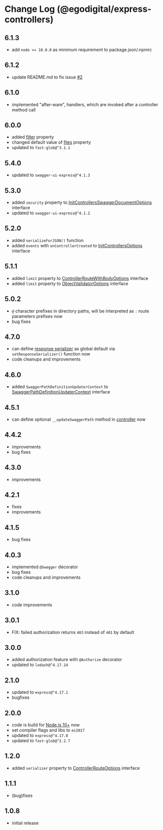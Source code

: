 # Change Log (@egodigital/express-controllers)

## 6.1.3

* add `node >= 10.0.0` as minimum requirement to package.json/.npmrc

## 6.1.2

* update README.md to fix issue [#2](https://github.com/egodigital/express-controllers/issues/2)

## 6.1.0

* implemented "after-ware", handlers, which are invoked after a controller method call

## 6.0.0

* added [filter](https://egodigital.github.io/express-controllers/interfaces/_index_.initcontrollersoptions.html#filter) property
* changed default value of [files](https://egodigital.github.io/express-controllers/interfaces/_index_.initcontrollersoptions.html#files) property
* updated to `fast-glob@^3.1.1`

## 5.4.0

* updated to `swagger-ui-express@^4.1.3`

## 5.3.0

* added `security` property to [InitControllersSwaggerDocumentOptions](https://egodigital.github.io/express-controllers/interfaces/_swagger_.initcontrollersswaggerdocumentoptions.html) interface
* updated to `swagger-ui-express@^4.1.2`

## 5.2.0

* added `serializeForJSON()` function
* added `events` with `onControllerCreated` to [InitControllersOptions](https://egodigital.github.io/express-controllers/interfaces/_index_.initcontrollersoptions.html) interface

## 5.1.1

* added `limit` property to [ControllerRouteWithBodyOptions](https://egodigital.github.io/express-controllers/interfaces/_index_.controllerroutewithbodyoptions.html) interface
* added `limit` property to [ObjectValidatorOptions](https://egodigital.github.io/express-controllers/interfaces/_index_.objectvalidatoroptions.html) interface

## 5.0.2

* `@` character prefixes in directory paths, will be interpreted as `:` route parameters prefixes now
* bug fixes

## 4.7.0

* can define [response serializer](https://egodigital.github.io/express-controllers/modules/_index_.html#responseserializer) as global default via `setResponseSerializer()` function now
* code cleanups and improvements

## 4.6.0

* added `SwaggerPathDefinitionUpdaterContext` to [SwaggerPathDefinitionUpdaterContext](https://egodigital.github.io/express-controllers/interfaces/_swagger_.swaggerpathdefinitionupdatercontext.html) interface

## 4.5.1

* can define optional `__updateSwaggerPath` method in [controller](https://egodigital.github.io/express-controllers/interfaces/_index_.controller.html) now

## 4.4.2

* improvements
* bug fixes

## 4.3.0

* improvements

## 4.2.1

* fixes
* improvements

## 4.1.5

* bug fixes

## 4.0.3

* implemented `@Swagger` decorator
* bug fixes
* code cleanups and improvements

## 3.1.0

* code improvements

## 3.0.1

* FIX: failed authorization returns `403` instead of `401` by default

## 3.0.0

* added authorization feature with `@Authorize` decorator
* updated to `lodash@^4.17.14`

## 2.1.0

* updated to `express@^4.17.1`
* bugfixes

## 2.0.0

* code is build for [Node.js 10+](https://nodejs.org/dist/latest-v10.x/docs/api/) now
* set compiler flags and libs to `es2017`
* updated to `express@^4.17.0`
* updated to `fast-glob@^2.2.7`

## 1.2.0

* added `serializer` property to [ControllerRouteOptions](https://egodigital.github.io/express-controllers/interfaces/_index_.controllerrouteoptions.html) interface

## 1.1.1

* (bug)fixes

## 1.0.8

* initial release
